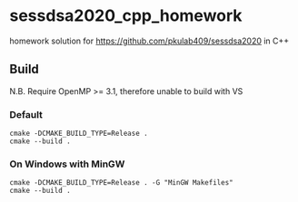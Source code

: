 # sessdsa2020_cpp_homework
homework solution for https://github.com/pkulab409/sessdsa2020 in C++

## Build
N.B. Require OpenMP >= 3.1, therefore unable to build with VS
### Default
```
cmake -DCMAKE_BUILD_TYPE=Release .
cmake --build .
```
### On Windows with MinGW
```
cmake -DCMAKE_BUILD_TYPE=Release . -G "MinGW Makefiles"
cmake --build .
```